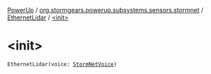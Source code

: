 [PowerUp](../../index.md) / [org.stormgears.powerup.subsystems.sensors.stormnet](../index.md) / [EthernetLidar](index.md) / [&lt;init&gt;](./-init-.md)

# &lt;init&gt;

`EthernetLidar(voice: `[`StormNetVoice`](../-storm-net-voice/index.md)`)`